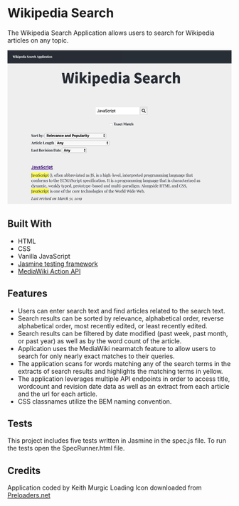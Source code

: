 # Wikipedia Search

The Wikipedia Search Application allows users to search for Wikipedia articles on any topic. 

<img src='screenshot.png' width='514px' height='346px'>

## Built With

* HTML
* CSS
* Vanilla JavaScript
* [Jasmine testing framework](https://jasmine.github.io/)
* [MediaWiki Action API](https://www.mediawiki.org/wiki/API:Main_page)


## Features

* Users can enter search text and find articles related to the search text.
* Search results can be sorted by relevance, alphabetical order, reverse alphabetical order, most recently edited, or least recently edited.
* Search results can be filtered by date modified (past week, past month, or past year) as well as by the word count of the article.
* Application uses the MediaWiki nearmatch feature to allow users to search for only nearly exact matches to their queries.
* The application scans for words matching any of the search terms in the extracts of search results and highlights the matching terms in yellow.
* The application leverages multiple API endpoints in order to access title, wordcount and revision date data as well as an extract from each article and the url for each article.
* CSS classnames utilize the BEM naming convention.

## Tests

This project includes five tests written in Jasmine in the spec.js file.  To run the tests open the SpecRunner.html file.

## Credits
Application coded by Keith Murgic
Loading Icon downloaded from [Preloaders.net](https://icons8.com/preloaders/)